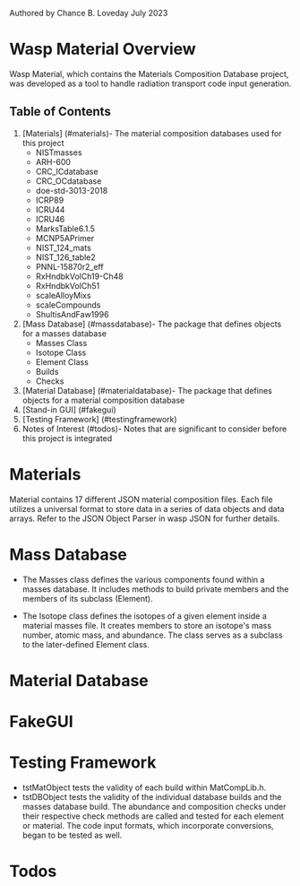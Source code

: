 Authored by Chance B. Loveday July 2023
# Wasp Material Overview

Wasp Material, which contains the Materials Composition Database project, was developed as a tool to handle radiation transport code input generation.

## Table of Contents
1. [Materials] (#materials)- The material composition databases used for this project
    * NISTmasses
    * ARH-600
    * CRC_ICdatabase
    * CRC_OCdatabase
    * doe-std-3013-2018
    * ICRP89
    * ICRU44
    * ICRU46
    * MarksTable6.1.5
    * MCNP5APrimer
    * NIST_124_mats
    * NIST_126_table2
    * PNNL-15870r2_eff
    * RxHndbkVolCh19-Ch48
    * RxHndbkVolCh51
    * scaleAlloyMixs
    * scaleCompounds
    * ShultisAndFaw1996
2. [Mass Database] (#massdatabase)- The package that defines objects for a masses database
    * Masses Class
    * Isotope Class
    * Element Class
    * Builds
    * Checks
3. [Material Database] (#materialdatabase)- The package that defines objects for a material composition database
4. [Stand-in GUI] (#fakegui)
5. [Testing Framework] (#testingframework)
6. Notes of Interest (#todos)- Notes that are significant to consider before this project is integrated

# Materials
Material contains 17 different JSON material composition files. Each file utilizes a universal format to store data in a series of data objects and data arrays. Refer to the JSON Object Parser in wasp JSON for further details.

# Mass Database
* The Masses class defines the various components found within a masses database. It includes methods to build private members and the members of its subclass (Element).

* The Isotope class defines the isotopes of a given element inside a material masses file. It creates members to store an isotope's mass number, atomic mass, and abundance. The class serves as a subclass to the later-defined Element class.

# Material Database

# FakeGUI

# Testing Framework
* tstMatObject tests the validity of each build within MatCompLib.h.
* tstDBObject tests the validity of the individual database builds and the masses database build. The abundance and composition checks under their respective check methods are called and tested for each element or material. The code input formats, which incorporate conversions, began to be tested as well.

# Todos
